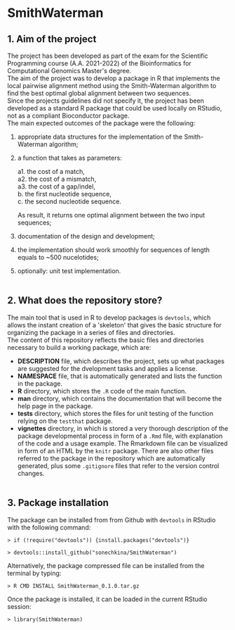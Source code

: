 # SmithWaterman

## 1. Aim of the project

The project has been developed as part of the exam for the Scientific Programming course (A.A. 2021-2022) of the Bioinformatics for Computational Genomics Master's degree.<br>
The aim of the project was to develop a package in R that implements the local pairwise alignment method using the Smith-Waterman algorithm to find the best optimal global alignment between two sequences.<br>
Since the projects guidelines did not specify it, the project has been developed as a standard R package that could be used locally on RStudio, not as a compliant Bioconductor package.<br>
The main expected outcomes of the package were the following:
1. appropriate data structures for the implementation of the Smith-Waterman algorithm;
2. a function that takes as parameters:
    
    a1. the cost of a match,<br>
    a2. the cost of a mismatch,<br> 
    a3. the cost of a gap/indel,<br>
    b. the first nucleotide sequence,<br>
    c. the second nucleotide sequence.<br>
    
    As result, it returns one optimal alignment between the two input sequences;<br>
  
3. documentation of the design and development;
4. the implementation should work smoothly for sequences of length equals to ~500 nucelotides;
5. optionally: unit test implementation.<br><br>

## 2. What does the repository store?

The main tool that is used in R to develop packages is `devtools`, which allows the instant creation of a 'skeleton' that gives the basic structure for organizing the package in a series of files and directories.<br>
The content of this repository reflects the basic files and directories necessary to build a working package, which are:
- **DESCRIPTION** file, which describes the project, sets up what packages are suggested for the dvelopment tasks and applies a license.
- **NAMESPACE** file, that is automatically generated and lists the function in the package.
- **R** directory, which stores the `.R` code of the main function.
- **man** directory, which contains the documentation that will become the help page in the package.
- **tests** directory, which stores the files for unit testing of the function relying on the `testthat` package.
- **vignettes** directory, in which is stored a very thorough description of the package developmental process in form of a `.Rmd` file, with explanation of the code and a usage example. The Rmarkdown file can be visualized in form of an HTML by the `knitr` package.
There are also other files referred to the package in the repository which are automatically generated, plus some `.gitignore` files that refer to the version control changes.<br><br>

## 3. Package installation

The package can be installed from from Github with `devtools` in RStudio with the following command:
```{r}
> if (!require("devtools")) {install.packages("devtools")}

> devtools::install_github("sonechkina/SmithWaterman")
```

Alternatively, the package compressed file can be installed from the terminal by typing:
```
> R CMD INSTALL SmithWaterman_0.1.0.tar.gz
```
Once the package is installed, it can be loaded in the current RStudio session:
```
> library(SmithWaterman)
```
